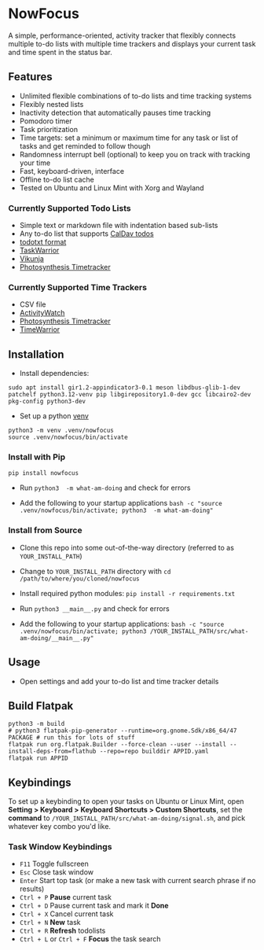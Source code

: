 # NowFocus

A simple, performance-oriented, activity tracker that flexibly connects multiple to-do lists with multiple time trackers and displays your current task and time spent in the status bar.


## Features

- Unlimited flexible combinations of to-do lists and time tracking systems  
- Flexibly nested lists  
- Inactivity detection that automatically pauses time tracking 
- Pomodoro timer  
- Task prioritization
- Time targets: set a minimum or maximum time for any task or list of tasks and get reminded to follow though 
- Randomness interrupt bell (optional) to keep you on track with tracking your time
- Fast, keyboard-driven, interface 
- Offline to-do list cache 
- Tested on Ubuntu and Linux Mint with Xorg and Wayland

### Currently Supported Todo Lists

- Simple text or markdown file with indentation based sub-lists
- Any to-do list that supports [CalDav todos](https://en.wikipedia.org/wiki/CalDAV) 
- [todotxt format](http://todotxt.org/)
- [TaskWarrior](https://taskwarrior.org/)
- [Vikunja](https://www.vikunja.io)
- [Photosynthesis Timetracker](https://github.com/Photosynthesis/Timetracker/)  

### Currently Supported Time Trackers

- CSV file  
- [ActivityWatch](https://www.activitywatch.net)      
- [Photosynthesis Timetracker](https://github.com/Photosynthesis/Timetracker/)  
- [TimeWarrior](https://timewarrior.net)



<!-- ## Installation pipx 
If you don't have pipx install 
```
sudo apt install pipx
pipx ensurepath
``` -->


## Installation 

- Install dependencies:
```
sudo apt install gir1.2-appindicator3-0.1 meson libdbus-glib-1-dev patchelf python3.12-venv pip libgirepository1.0-dev gcc libcairo2-dev pkg-config python3-dev
```

<!-- python3-gi python3-gi-cairo -->

- Set up a python [venv](https://docs.python.org/3/tutorial/venv.html)
```
python3 -m venv .venv/nowfocus  
source .venv/nowfocus/bin/activate 
```

### Install with Pip
```
pip install nowfocus
```
- Run `python3  -m what-am-doing` and check for errors    

- Add the following to your startup applications  `bash -c "source .venv/nowfocus/bin/activate; python3  -m what-am-doing"` 


### Install from Source 

- Clone this repo into some out-of-the-way directory (referred to as `YOUR_INSTALL_PATH`) 
- Change to `YOUR_INSTALL_PATH` directory with `cd /path/to/where/you/cloned/nowfocus`

- Install required python modules: `pip install -r requirements.txt`
- Run `python3 __main__.py` and check for errors    
- Add the following to your startup applications: `bash -c "source .venv/nowfocus/bin/activate; python3 /YOUR_INSTALL_PATH/src/what-am-doing/__main__.py"` 


## Usage 

- Open settings and add your to-do list and time tracker details

## Build Flatpak

```
python3 -m build
# python3 flatpak-pip-generator --runtime=org.gnome.Sdk/x86_64/47 PACKAGE # run this for lots of stuff
flatpak run org.flatpak.Builder --force-clean --user --install --install-deps-from=flathub --repo=repo builddir APPID.yaml
flatpak run APPID
```

## Keybindings

To set up a keybinding to open your tasks on Ubuntu or Linux Mint, open **Setting > Keyboard > Keyboard Shortcuts > Custom Shortcuts**, set the **command** to `/YOUR_INSTALL_PATH/src/what-am-doing/signal.sh`, and pick whatever key combo you'd like.

### Task Window Keybindings


- `F11` Toggle fullscreen
- `Esc` Close task window
- `Enter` Start top task (or make a new task with current search phrase if no results)
- `Ctrl + P` **Pause** current task
- `Ctrl + D` Pause current task and mark it **Done**
- `Ctrl + X` Cancel current task
- `Ctrl + N` **New** task
- `Ctrl + R` **Refresh** todolists
- `Ctrl + L` or `Ctrl + F` **Focus** the task search


<!-- ## Contributing
Package it for your operating system.
Write a connector for your favorite to-do list or time tracker -->
